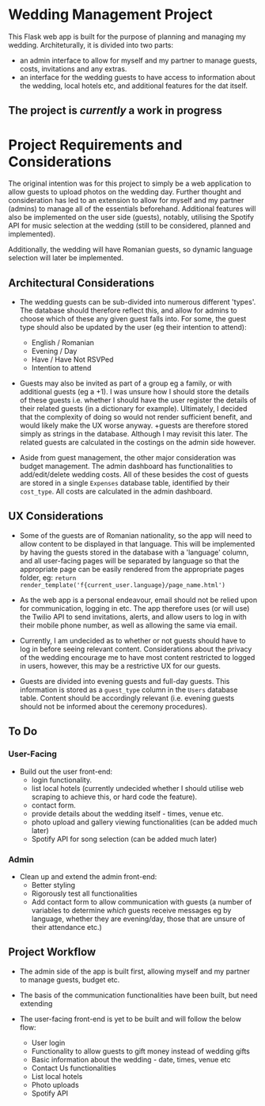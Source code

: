 # Wedding Management Project

This Flask web app is built for the purpose of planning and managing my wedding.
Architeturally, it is divided into two parts:
* an admin interface to allow for myself and my partner to manage guests, costs, invitations and any extras.
* an interface for the wedding guests to have access to information about the wedding, local hotels etc, and additional features for the dat itself.


## The project is *currently* a work in progress


# Project Requirements and Considerations

The original intention was for this project to simply be a web application to allow guests to upload photos on the wedding day. Further thought and consideration has led to an extension to allow for myself and my partner (admins) to manage all of the essentials beforehand. Additional features will also be implemented on the user side (guests), notably, utilising the Spotify API for music selection at the wedding (still to be considered, planned and implemented).

Additionally, the wedding will have Romanian guests, so dynamic language selection will later be implemented.


## Architectural Considerations

* The wedding guests can be sub-divided into numerous different 'types'. The database should therefore reflect this, and allow for admins to choose which of these any given guest falls into. For some, the guest type should also be updated by the user (eg their intention to attend):
    * English / Romanian
    * Evening / Day
    * Have / Have Not RSVPed
    * Intention to attend

* Guests may also be invited as part of a group eg a family, or with additional guests (eg a +1). I was unsure how I should store the details of these guests i.e. whether I should have the user register the details of their related guests (in a dictionary for example). Ultimately, I decided that the complexity of doing so would not render sufficient benefit, and would likely make the UX worse anyway. +guests are therefore stored simply as strings in the database. Although I may revisit this later. The related guests are calculated in the costings on the admin side however.

* Aside from guest management, the other major consideration was budget management. The admin dashboard has functionalities to add/edit/delete wedding costs. All of these besides the cost of guests are stored in a single `Expenses` database table, identified by their `cost_type`. All costs are calculated in the admin dashboard.


## UX Considerations

* Some of the guests are of Romanian nationality, so the app will need to allow content to be displayed in that language. This will be implemented by having the guests stored in the database with a 'language' column, and all user-facing pages will be separated by language so that the appropriate page can be easily rendered from the appropriate pages folder, eg: `return render_template('f{current_user.language}/page_name.html')`

* As the web app is a personal endeavour, email should not be relied upon for communication, logging in etc. The app therefore uses (or will use) the Twilio API to send invitations, alerts, and allow users to log in with their mobile phone number, as well as allowing the same via email.

* Currently, I am undecided as to whether or not guests should have to log in before seeing relevant content. Considerations about the privacy of the wedding encourage me to have most content restricted to logged in users, however, this may be a restrictive UX for our guests.

* Guests are divided into evening guests and full-day guests. This information is stored as a `guest_type` column in the `Users` database table. Content should be accordingly relevant (i.e. evening guests should not be informed about the ceremony procedures).


## To Do

### User-Facing

* Build out the user front-end:
    * login functionality.
    * list local hotels (currently undecided whether I should utilise web scraping to achieve this, or hard code the feature).
    * contact form.
    * provide details about the wedding itself - times, venue etc.
    * photo upload and gallery viewing functionalities (can be added much later)
    * Spotify API for song selection (can be added much later)

### Admin

* Clean up and extend the admin front-end:
    * Better styling
    * Rigorously test all functionalities
    * Add contact form to allow communication with guests (a number of variables to determine *which* guests receive messages eg by language, whether they are evening/day, those that are unsure of their attendance etc.)


## Project Workflow

* The admin side of the app is built first, allowing myself and my partner to manage guests, budget etc.

* The basis of the communication functionalities have been built, but need extending

* The user-facing front-end is yet to be built and will follow the below flow:
    * User login
    * Functionality to allow guests to gift money instead of wedding gifts
    * Basic information about the wedding - date, times, venue etc
    * Contact Us functionalities
    * List local hotels
    * Photo uploads
    * Spotify API


